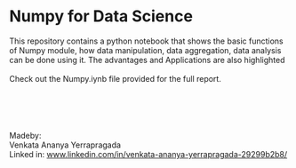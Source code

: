 # Numpy for Data Science
This repository contains a python notebook that shows the basic functions of Numpy module, how data manipulation, data aggregation, data analysis can be done using it. The advantages and Applications are also highlighted
<br>
<br>
Check out the Numpy.iynb file provided for the full report.
<br>
<br>
<br>
<br>
<br>
<br>
Madeby:<br>
Venkata Ananya Yerrapragada 
<br>
Linked in:  www.linkedin.com/in/venkata-ananya-yerrapragada-29299b2b8/
